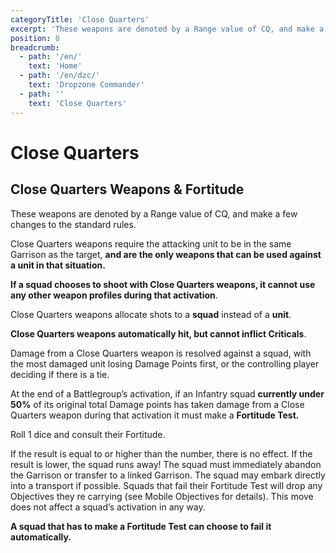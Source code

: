 ```yaml
---
categoryTitle: 'Close Quarters'
excerpt: 'These weapons are denoted by a Range value of CQ, and make a few changes to the standard rules.'
position: 8
breadcrumb:
  - path: '/en/'
    text: 'Home'
  - path: '/en/dzc/'
    text: 'Dropzone Commander'
  - path: ''
    text: 'Close Quarters'
---
```


# Close Quarters

## Close Quarters Weapons & Fortitude

These weapons are denoted by a Range value of CQ, and make a few changes to the standard rules.

Close Quarters weapons require the attacking unit to be in the same Garrison as the target, **and are the only weapons that can be used against a unit in that situation.**

**If a squad chooses to shoot with Close Quarters weapons, it cannot use any other weapon profiles during that activation**.

Close Quarters weapons allocate shots to a **squad** instead of a **unit**.

**Close Quarters weapons automatically hit, but cannot inflict Criticals**.

Damage from a Close Quarters weapon is resolved against a squad, with the most damaged unit losing Damage Points first, or the controlling player deciding if there is a tie.

At the end of a Battlegroup’s activation, if an Infantry squad **currently under 50%** of its original total Damage points has taken damage from a Close Quarters weapon during that activation it must make a **Fortitude Test.**

Roll 1 dice and consult their Fortitude.

If the result is equal to or higher than the number, there is no effect. If the result is lower, the squad runs away! The squad must immediately abandon the Garrison or transfer to a linked Garrison. The squad may embark directly into a transport if possible. Squads that fail their Fortitude Test will drop any Objectives they re carrying (see Mobile Objectives for details). This move does not affect a squad’s activation in any way.

**A squad that has to make a Fortitude Test can choose to fail it automatically.**
